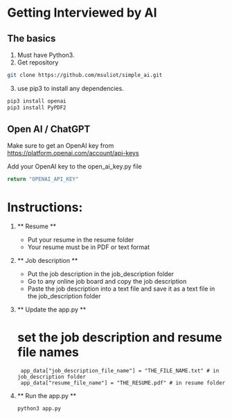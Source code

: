 # Getting Interviewed by AI

## The basics

1. Must have Python3.
2. Get repository
```bash
git clone https://github.com/msuliot/simple_ai.git 
```
3. use pip3 to install any dependencies.
```bash
pip3 install openai
pip3 install PyPDF2
```

## Open AI / ChatGPT

Make sure to get an OpenAI key from https://platform.openai.com/account/api-keys

Add your OpenAI key to the open_ai_key.py file
```bash
return "OPENAI_API_KEY" 
```

# Instructions:

1. ** Resume **
   - Put your resume in the resume folder
   - Your resume must be in PDF or text format


2. ** Job description **
   - Put the job description in the job_description folder
   - Go to any online job board and copy the job description
   - Paste the job description into a text file and save it as a text file in the job_description folder

3. ** Update the app.py **
    # set the job description and resume file names
        app_data["job_description_file_name"] = "THE_FILE_NAME.txt" # in job_description folder
        app_data["resume_file_name"] = "THE_RESUME.pdf" # in resume folder

4. ** Run the app.py **
    ```bash
    python3 app.py
    ``` 
